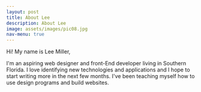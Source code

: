 ```yaml
---
layout: post
title: About Lee
description: About Lee
image: assets/images/pic08.jpg
nav-menu: true
---
```


Hi! My name is Lee Miller, 

I'm an aspiring web designer and front-End developer living in Southern Florida. I love identifying new technologies and applications and I hope to start writing more in the next few months. I've been teaching myself how to use design programs and build websites.


